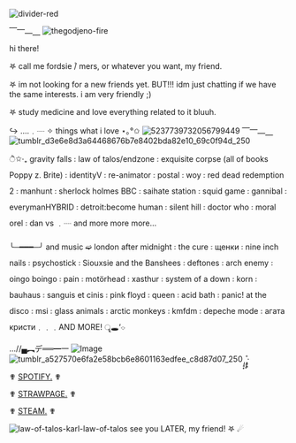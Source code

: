 ![divider-red](https://github.com/user-attachments/assets/8b78d7d6-3d08-4db7-b37c-149400b4c512)

⎺⎻⎼⎽ ![thegodjeno-fire](https://github.com/user-attachments/assets/13cc3aac-80ed-4ebd-bf34-ba05ccf03345)


hi there!

𖤐 call me fordsie ۫/ mers, or whatever you want, my friend.

𖤐 im not looking for a new friends yet. BUT!!! idm just chatting if we have the same interests. i am very friendly ;)

𖤐 study medicine and love everything related to it bluuh. 

 ↪︎︎︎︎︎︎︎︎  ....﹒┈ ✧︎ ︎︎︎︎︎︎things what i love ⋆｡°✩  ![5237739732056799449](https://github.com/user-attachments/assets/3de8ca53-56cd-4b6c-a60f-f87988389c59) ⎺⎻⎼⎽ ![tumblr_d3e6e8d3a64468676b7e8402bda82e10_69c0f94d_250](https://github.com/user-attachments/assets/0f4707b2-9b66-4ce1-8c73-c0a80d46bc7c)

 
 ੈ✩‧₊ gravity falls ꧇ law of talos/endzone ꧇ exquisite corpse (all of books Poppy z. Brite) ꧇ identityV ꧇ re-animator ꧇ postal ꧇ woy ꧇ red dead redemption 2 ꧇ manhunt ꧇ sherlock holmes BBC ꧇ saihate station ꧇ squid game ꧇ gannibal ꧇ everymanHYBRID ꧇ detroit:become human ꧇ silent hill ꧇ doctor who ꧇ moral orel ꧇ dan vs ﹒┈ and more more more...
 
╰─━━━─╯ and music ➫ london after midnight ꧇ the cure ꧇ щенки ꧇ nine inch nails ꧇ psychostick ꧇ Siouxsie and the Banshees ꧇ deftones ꧇ arch enemy ꧇ oingo boingo ꧇ pain ꧇ motörhead ꧇ xasthur ꧇ system of a down ꧇ korn ꧇ bauhaus ꧇ sanguis et cinis ꧇ pink floyd ꧇ queen ꧇ acid bath ꧇ panic! at the disco ꧇ msi ꧇ glass animals ꧇ arctic monkeys ꧇ kmfdm ꧇ depeche mode ꧇ агата кристи﹒﹒﹒AND MORE!  ॄ🕳‘⌔

...//▄︻デ══━一  ![Image](https://github.com/user-attachments/assets/c740cfee-0e08-4c43-8003-598486a4fff2) ![tumblr_a527570e6fa2e58bcb6e8601163edfee_c8d87d07_250](https://github.com/user-attachments/assets/d6f4b96a-3fab-4a7d-b156-a0fed8187244) *̩̩̥͙˚̩̥̩̥*̩̩͙‧͙



✟ [SPOTIFY.](https://open.spotify.com/playlist/0y00ZvDVxUW9JkvZlU57BC?si=En5grbxdQ_WuzmxI9P8VNw) ✟

✟ [STRAWPAGE.](https://fordsiepillss.straw.page) ✟ 

✟ [STEAM.](https://steamcommunity.com/id/penyatopchik) ✟

![law-of-talos-karl-law-of-talos](https://github.com/user-attachments/assets/27d0c75c-6967-452f-8284-9fa98097ca17) see you LATER, my friend! 𖤐 ☄︎
